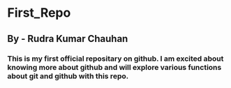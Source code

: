 # First_Repo 
## By - Rudra Kumar Chauhan
### This is my first official repositary on github. I am excited about knowing more about github and will explore various functions about git and github with this repo. 
